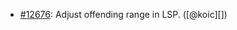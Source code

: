 * [#12676](https://github.com/rubocop/rubocop/issues/12676): Adjust offending range in LSP. ([@koic][])
